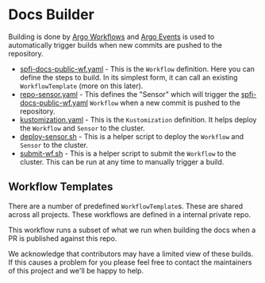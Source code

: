 # Docs Builder

Building is done by [Argo Workflows](https://argoproj.github.io/argo-workflows/) and [Argo Events](https://argoproj.github.io/argo-events/)
is used to automatically trigger builds when new commits are pushed to the repository.

- [spfi-docs-public-wf.yaml](spfi-docs-public-wf.yaml) - This is the `Workflow` definition.  Here you can define the steps to build. In its simplest form, it can call an existing `WorkflowTemplate`  (more on this later).
- [repo-sensor.yaml](repo-sensor.yaml) - This defines the "Sensor" which will trigger the [spfi-docs-public-wf.yaml](spfi-docs-public-wf.yaml) `Workflow` when a new commit is pushed to the repository.
- [kustomization.yaml](kustomization.yaml) - This is the `Kustomization` definition.  It helps deploy the `Workflow` and `Sensor` to the cluster.
- [deploy-sensor.sh](delpoy-sensor.sh) - This is a helper script to deploy the `Workflow` and `Sensor` to the cluster.
- [submit-wf.sh](submit-wf.sh) - This is a helper script to submit the `Workflow` to the cluster. This can be run at any time to manually trigger a build.

## Workflow Templates

There are a number of predefined `WorkflowTemplate`s. These are shared across
all projects. These workflows are defined in a internal private repo.

This workflow runs a subset of what we run when building the docs when a PR is
published against this repo.

We acknowledge that contributors may have a limited view of these builds. If
this causes a problem for you please feel free to contact the maintainers of
this project and we'll be happy to help.
